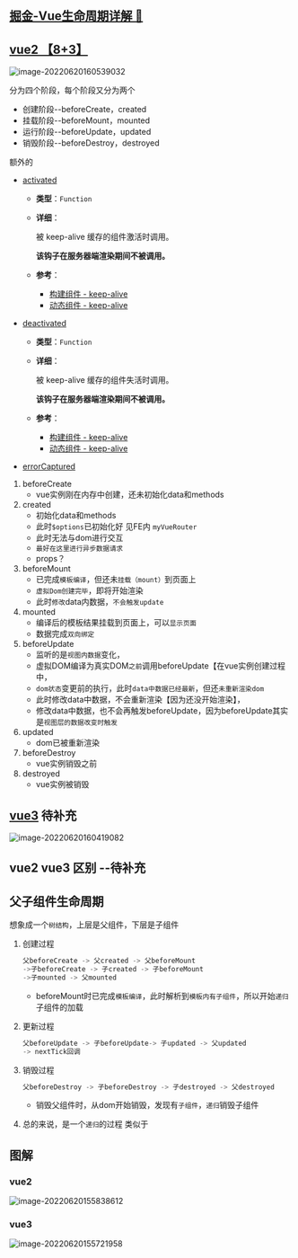 ## [掘金-Vue生命周期详解 📌](https://juejin.cn/post/6874855535234170887)

## [vue2 【8+3】](https://cn.vuejs.org/v2/api/#%E9%80%89%E9%A1%B9-%E7%94%9F%E5%91%BD%E5%91%A8%E6%9C%9F%E9%92%A9%E5%AD%90)

![image-20220620160539032](D:\Sync\typora图片\image-20220620160539032.png)

分为四个阶段，每个阶段又分为两个

- 创建阶段--beforeCreate，created
- 挂载阶段--beforeMount，mounted
- 运行阶段--beforeUpdate，updated
- 销毁阶段--beforeDestroy，destroyed

额外的

- [activated](https://cn.vuejs.org/v2/api/#activated)

  - **类型**：`Function`

  - **详细**：

    被 keep-alive 缓存的组件激活时调用。

    **该钩子在服务器端渲染期间不被调用。**

  - **参考**：

    - [构建组件 - keep-alive](https://cn.vuejs.org/v2/api/#keep-alive)
    - [动态组件 - keep-alive](https://cn.vuejs.org/v2/guide/components-dynamic-async.html#在动态组件上使用-keep-alive)

- [deactivated](https://cn.vuejs.org/v2/api/#deactivated)

  - **类型**：`Function`

  - **详细**：

    被 keep-alive 缓存的组件失活时调用。

    **该钩子在服务器端渲染期间不被调用。**

  - **参考**：

    - [构建组件 - keep-alive](https://cn.vuejs.org/v2/api/#keep-alive)
    - [动态组件 - keep-alive](https://cn.vuejs.org/v2/guide/components-dynamic-async.html#在动态组件上使用-keep-alive)

- [errorCaptured](https://cn.vuejs.org/v2/api/#errorCaptured)



1. beforeCreate
   - vue实例刚在内存中创建，还未初始化data和methods
2. created
   - 初始化data和methods
   - 此时`$options`已初始化好   见FE内 `myVueRouter`
   - 此时无法与dom进行交互
   - `最好在这里进行异步数据请求`
   - props？
3. beforeMount
   - 已完成`模板编译`，但还未`挂载（mount）`到页面上
   - `虚拟Dom创建完毕`，即将开始渲染
   - 此时`修改`data内数据，`不会触发update`
4. mounted
   - 编译后的模板结果挂载到页面上，可以`显示页面`
   - 数据完成`双向绑定`
5. beforeUpdate
   - 监听的是`视图内数据`变化，
   - 虚拟DOM编译为真实DOM`之前`调用beforeUpdate【在vue实例创建过程中，
   - `dom状态`变更前的执行，此时`data中数据已经最新`，但还`未重新渲染dom`
   - 此时修改data中数据，不会重新渲染【因为还没开始渲染】，
   - 修改data中数据，也不会再触发beforeUpdate，因为beforeUpdate其实是`视图层的数据改变时触发`
6. updated
   - dom已被重新渲染
7. beforeDestroy
   - vue实例销毁之前
8. destroyed
   - vue实例被销毁



## [vue3](https://v3.cn.vuejs.org/api/options-lifecycle-hooks.html#beforecreate) 待补充

![image-20220620160419082](D:\Sync\typora图片\image-20220620160419082.png)

## vue2 vue3 区别 --待补充

## 父子组件生命周期

想象成一个`树结构`，上层是父组件，下层是子组件

1. 创建过程

   ```js
   父beforeCreate -> 父created -> 父beforeMount 
   ->子beforeCreate -> 子created -> 子beforeMount 
   ->子mounted -> 父mounted
   ```

   - beforeMount时已完成`模板编译`，此时解析到`模板内有子组件`，所以开始`递归`子组件的加载

2. 更新过程

   ```js
   父beforeUpdate -> 子beforeUpdate-> 子updated -> 父updated 
   -> nextTick回调
   ```

   

3. 销毁过程

   ```js
   父beforeDestroy -> 子beforeDestroy -> 子destroyed -> 父destroyed
   ```

   - 销毁父组件时，从dom开始销毁，发现有`子组件`，`递归`销毁子组件

4. 总的来说，是一个`递归`的过程  类似于



## 图解

### vue2

![image-20220620155838612](D:\Sync\typora图片\image-20220620155838612.png)

### vue3

![image-20220620155721958](D:\Sync\typora图片\image-20220620155721958.png)

